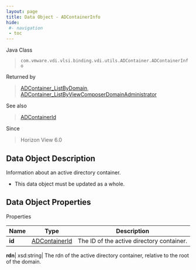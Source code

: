 ```yaml
---
layout: page
title: Data Object - ADContainerInfo
hide:
 #- navigation
 - toc
---
```






Java Class  
> `com.vmware.vdi.vlsi.binding.vdi.utils.ADContainer.ADContainerInfo`

Returned by  
> [ADContainer_ListByDomain](vdi.utils.ADContainer.md#listByDomain), [ADContainer_ListByViewComposerDomainAdministrator](vdi.utils.ADContainer.md#listByViewComposerDomainAdministrator)

See also  
> [ADContainerId](vdi.entity.ADContainerId.md)

Since  
> Horizon View 6.0


## Data Object Description 

Information about an active directory container. 

  * This data object must be updated as a whole.



## Data Object Properties

Properties

Name |  Type |  Description   
---|---|---  
**id**| [ADContainerId](vdi.entity.ADContainerId.md)|  The ID of the active directory container.   
  
**rdn**|  xsd:string|  The rdn of the active directory container, relative to the root of the domain.   
  
  
  
   
  
  
